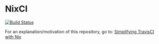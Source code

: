 # NixCI
[![Build Status](https://travis-ci.org/pallavagarwal07/NixCI.svg?branch=master)](https://travis-ci.org/pallavagarwal07/NixCI)

For an explanation/motivation of this repository, go to: [Simplifying TravisCI with Nix](https://www.varstack.com/2017/12/05/Simplifying-Travis-with-Nix/)
